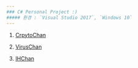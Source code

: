 ```yaml
---
### C# Personal Project :) 
##### 환경 : `Visual Studio 2017`, `Windows 10` 
---
```

1. [CrpytoChan](https://github.com/chanos-dev/CryptoChan)

2. [VirusChan](https://github.com/chanos-dev/VirusChan)

3. [IHChan](https://github.com/chanos-dev/IHChan)